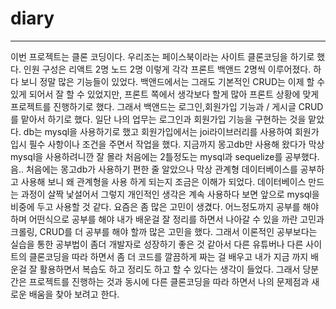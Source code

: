 # diary
___

이번 프로젝트는 클론 코딩이다. 우리조는 페이스북이라는 사이트 클론코딩을 하기로 했다. 인원 구성은 리액트 2명 노드 2명 이렇게 각각
프론트 백앤드 2명씩 이루어졌다. 하다 보니 정말 많은 기능들이 있었다. 백앤드에서는 그래도 기본적인 CRUD는 이제 할 수 있게 되어서 잘 할 수 있었지만, 
프론트 쪽에서 생각보다 할게 많아 프론트 상황에 맞게 프로젝트를 진행하기로 했다. 그래서 백앤드는 로그인,회원가입 기능과 / 게시글 CRUD를 맡아서 하기로 했다.
일단 나의 업무는 로그인과 회원가입 기능을 구현하는 것을 맡았다. db는 mysql을 사용하기로 했고 회원가입에서는 joi라이브러리를 사용하여 
회원가입시 필수 사항이나 조건을 주면서 작업을 했다. 지금까지 몽고db만 사용해 왔다가 막상 mysql을 사용하려니깐 잘 몰라 처음에는 2틀정도는 mysql과 sequelize를 공부했다.
음.. 처음에는 몽고db가 사용하기 편한 줄 알았으나 막상 관계형 데이터베이스를 공부하고 사용해 보니 왜 관계형을 사용 하게 되는지 조금은 이해가 되었다.
데이터베이스 만드는 과정이 살짝 낯설어서 그렇지 개인적인 생각은 계속 사용하다 보면 앞으로 mysql을 비중에 두고 사용할 것 같다. 요즘은 좀 많은 고민이 생겼다.
어느정도까지 공부를 해야하며 어떤식으로 공부를 해야 내가 배운걸 잘 정리를 하면서 나아갈 수 있을 까란 고민과 크롤링, CRUD를 더 공부를 해야 할까 많은 고민을 했다.
그래서 이론적인 공부보다는 실습을 통한 공부법이 좀더 개발자로 성장하기 좋은 것 같아서 다른 유튜버나 다른 사이트의 클론코딩을 따라 하면서 좀 더 코드를 깔끔하게 짜는 걸 배우고
내가 지금 까지 배운걸 잘 활용하면서 복습도 하고 정리도 하고 할 수 있다는 생각이 들었다. 그래서 당분간은 프로젝트를 진행하는 것과 동시에 다른 클론코딩을 따라 하면서 
나의 문제점과 새로운 배움을 찾아 보려고 한다.
